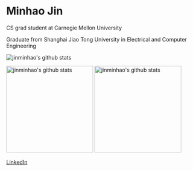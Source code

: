 # Minhao Jin

CS grad student at Carnegie Mellon University

Graduate from Shanghai Jiao Tong University in Electrical and Computer Engineering

![jinminhao's github stats](https://github-readme-stats.vercel.app/api?username=jinminhao&show_icons=true&theme=radical)

<p align="left">
<img alt="jinminhao's github stats" height='230' src="https://github-readme-stats.vercel.app/api?username=jinminhao&show_icons=true&include_all_commits=true&theme=radical">
<img alt="jinminhao's github stats" height='230' src="https://github-readme-stats.vercel.app/api/top-langs/?username=jinminhao&theme=radical">
</p>

[LinkedIn](https://www.linkedin.com/in/minhao-jin-1328b8164/)

